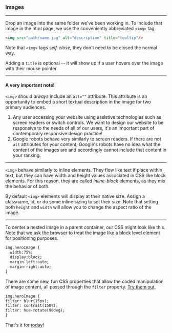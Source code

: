 ### Images

---

Drop an image into the same folder we've been working in. To include that image in the html page, we use the conveniently abbreviated `<img>` tag.

```html
<img src="path/name.jpg" alt="description" title="tooltip"/>
```

Note that `<img>` tags *self-close*, they don't need to be closed the normal way.

Adding a `title` is optional -- it will show up if a user hovers over the image with their mouse pointer.

---

#### A very important note!

`<img>` should *always* include an `alt=""` attribute. This attribute is an opportunity to embed a short textual description in the image for two primary audiences.

1. Any user accessing your website using assistive technologies such as screen readers or switch controls. We want to design our website to be responsive to the needs of all of our users, it's an important part of contemporary responsive design practice!
2. Google robots behave very similarly to screen readers. If there are not `alt` attributes for your content, Google's robots have no idea what the content of the images are and accordingly cannot include that content in your ranking.  

---

`<img>` behave similarly to inline elements. They flow like text if place within text, but they can have width and height values associated in CSS like block elements. For this reason, they are called *inline-block* elements, as they mix the behavior of both.

By default `<img>` elements will display at their native size. Assign a classname, id, or do some inline sizing to set their size. Note that setting both `height` and `width` will allow you to change the aspect ratio of the image.

---

To center a nested image in a parent container, our CSS might look like this. Note that we ask the browser to treat the image like a block level element for positioning purposes.

```html
img.heroImage {
  width:75%;
  display:block;
  margin-left:auto;
  margin-right:auto;
}
```

There are some new, fun CSS properties that allow the coded manipulation of image content, all passed through the `filter` property. [Try them out](http://www.w3schools.com/cssref/css3_pr_filter.asp).

```html
img.heroImage {
filter: blur(15px);
filter: contrast(150%);
filter: hue-rotate(90deg);
}
```

That's it for [today](readme.md)!